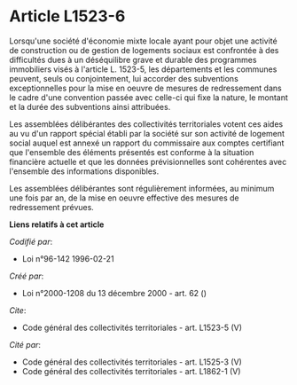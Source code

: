# Article L1523-6

Lorsqu'une société d'économie mixte locale ayant pour objet une activité de construction ou de gestion de logements sociaux
est confrontée à des difficultés dues à un déséquilibre grave et durable des programmes immobiliers visés à l'article L.
1523-5, les départements et les communes peuvent, seuls ou conjointement, lui accorder des subventions exceptionnelles pour
la mise en oeuvre de mesures de redressement dans le cadre d'une convention passée avec celle-ci qui fixe la nature, le
montant et la durée des subventions ainsi attribuées. 

Les assemblées délibérantes des collectivités territoriales votent ces aides au vu d'un rapport spécial établi par la société
sur son activité de logement social auquel est annexé un rapport du commissaire aux comptes certifiant que l'ensemble des
éléments présentés est conforme à la situation financière actuelle et que les données prévisionnelles sont cohérentes avec
l'ensemble des informations disponibles. 

Les assemblées délibérantes sont régulièrement informées, au minimum une fois par an, de la mise en oeuvre effective des
mesures de redressement prévues.

**Liens relatifs à cet article**

_Codifié par_:

  - Loi n°96-142 1996-02-21

_Créé par_:

  - Loi n°2000-1208 du 13 décembre 2000 - art. 62 ()

_Cite_:

  - Code général des collectivités territoriales - art. L1523-5 (V)

_Cité par_:

  - Code général des collectivités territoriales - art. L1525-3 (V)
  - Code général des collectivités territoriales - art. L1862-1 (V)
